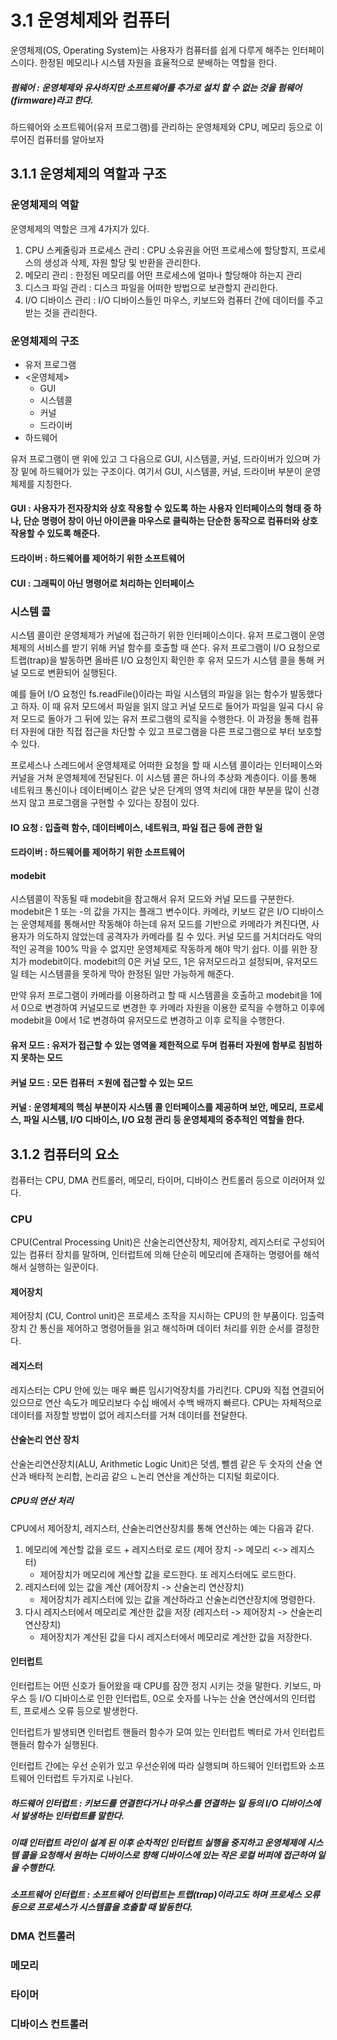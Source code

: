 # 3.1 운영체제와 컴퓨터

운영체제(OS, Operating System)는 사용자가 컴퓨터를 쉽게 다루게 해주는 인터페이스이다. 
한정된 메모리나 시스템 자원을 효율적으로 분배하는 역할을 한다. 

##### 펌웨어 : 운영체제와 유사하지만 소프트웨어를 추가로 설치 할 수 없는 것을 펌웨어(firmware)라고 한다. 

하드웨어와 소프트웨어(유저 프로그램)를 관리하는 운영체제와 CPU, 메모리 등으로 이루어진 컴퓨터를 알아보자 

## 3.1.1 운영체제의 역할과 구조

### 운영체제의 역할
운영체제의 역할은 크게 4가지가 있다.
1. CPU 스케줄링과 프로세스 관리 : CPU 소유권을 어떤 프로세스에 할당할지, 프로세스의 생성과 삭제, 자원 할당 및 반환을 관리한다. 
2. 메모리 관리 : 한정된 메모리를 어떤 프로세스에 얼마나 할당해야 하는지 관리
3. 디스크 파일 관리 : 디스크 파일을 어떠한 방법으로 보관할지 관리한다.
4. I/O 디바이스 관리 : I/O 디바이스들인 마우스, 키보드와 컴퓨터 간에 데이터를 주고받는 것을 관리한다. 

### 운영체제의 구조 
- 유저 프로그램 
- <운영체제>
    - GUI
    - 시스템콜
    - 커널
    - 드라이버
- 하드웨어

유저 프로그램이 맨 위에 있고 그 다음으로 GUI, 시스템콜, 커널, 드라이버가 있으며 가장 밑에 하드웨어가 있는 구조이다. 
여기서 GUI, 시스템콜, 커널, 드라이버 부분이 운영체제를 지칭한다.

#### GUI : 사용자가 전자장치와 상호 작용할 수 있도록 하는 사용자 인터페이스의 형태 중 하나, 단순 명령어 창이 아닌 아이콘을 마우스로 클릭하는 단순한 동작으로 컴퓨터와 상호작용할 수 있도록 해준다. 
#### 드라이버 : 하드웨어를 제어하기 위한 소프트웨어
#### CUI : 그래픽이 아닌 명령어로 처리하는 인터페이스

### 시스템 콜
시스템 콜이란 운영체제가 커널에 접근하기 위한 인터페이스이다.
유저 프로그램이 운영체제의 서비스를 받기 위해 커널 함수를 호출할 때 쓴다. 
유저 프로그램이 I/O 요청으로 트랩(trap)을 발동하면 올바른 I/O 요청인지 확인한 후 유저 모드가 시스템 콜을 통해 커널 모드로 변환되어 실행된다. 

예를 들어 I/O 요청인 fs.readFile()이라는 파일 시스템의 파일을 읽는 함수가 발동했다고 하자. 
이 때 유저 모드에서 파일을 읽지 않고 커널 모드로 들어가 파일을 일곡 다시 유저 모드로 돌아가 그 뒤에 있는 유저 프로그램의 로직을 수행한다. 
이 과정을 통해 컴퓨터 자원에 대한 직접 접근을 차단할 수 있고 프로그램을 다른 프로그램으로 부터 보호할 수 있다. 

프로세스나 스레드에서 운영체제로 어떠한 요청을 할 때 시스템 콜이라는 인터페이스와 커널을 거쳐 운영체제에 전달된다. 
이 시스템 콜은 하나의 추상화 계층이다. 이를 통해 네트워크 통신이나 데이터베이스 같은 낮은 단계의 영역 처리에 대한 부분을 많이 신경쓰지 않고 프로그램을 구현할 수 있다는 장점이 있다. 

#### IO 요청 : 입출력 함수, 데이터베이스, 네트워크, 파일 접근 등에 관한 일
#### 드라이버 : 하드웨어를 제어하기 위한 소프트웨어


#### modebit
시스템콜이 작동될 때 modebit을 참고해서 유저 모드와 커널 모드를 구분한다. 
modebit은 1 또는 -의 값을 가지는 플래그 변수이다. 
카메라, 키보드 같은 I/O 디바이스는 운영체제를 통해서만 작동해야 하는데 유저 모드를 기반으로 카메라가 켜진다면, 사용자가 의도하지 않았는데 공격자가 카메라를 킬 수 있다. 
커널 모드를 거치더라도 악의적인 공격을 100% 막을 수 없지만 운영체제로 작동하게 해야 막기 쉽다. 이를 위한 장치가 modebit이다. 
modebit의 0은 커널 모드, 1은 유저모드라고 설정되며, 유저모드일 테는 시스템콜을 못하게 막아 한정된 일만 가능하게 해준다. 

만약 유저 프로그램이 카메라를 이용하려고 할 때 시스템콜을 호출하고 modebit을 1에서 0으로 변경하여 커널모드로 변경한 후 카메라 자원을 이용한 로직을 수행하고 이후에 modebit을 0에서 1로 변경하여 유저모드로 변경하고 이후 로직을 수행한다. 

#### 유저 모드 : 유저가 접근할 수 있는 영역을 제한적으로 두며 컴퓨터 자원에 함부로 침범하지 못하는 모드
#### 커널 모드 : 모든 컴퓨터 ㅈ원에 접근할 수 있는 모드
#### 커널 : 운영체제의 핵심 부분이자 시스템 콜 인터페이스를 제공하며 보안, 메모리, 프로세스, 파일 시스템, I/O 디바이스, I/O 요청 관리 등 운영체제의 중추적인 역할을 한다.

## 3.1.2 컴퓨터의 요소
컴퓨터는 CPU, DMA 컨트롤러, 메모리, 타이머, 디바이스 컨트롤러 등으로 이러어져 있다. 

### CPU
CPU(Central Processing Unit)은 산술논리연산장치, 제어장치, 레지스터로 구성되어 있는 컴퓨터 장치를 말하며, 인터럽트에 의해 단순히 메모리에 존재하는 명령어를 해석해서 실행하는 일꾼이다. 

#### 제어장치
제어장치 (CU, Control unit)은 프로세스 조작을 지시하는 CPU의 한 부품이다. 
임출력장치 간 통신을 제어하고 명령어들을 읽고 해석하며 데이터 처리를 위한 순서를 결정한다. 

#### 레지스터
레지스터는 CPU 안에 있는 매우 빠른 임시기억장치를 가리킨다. 
CPU와 직접 연결되어 있으므로 연산 속도가 메모리보다 수십 배에서 수백 배까지 빠르다. 
CPU는 자체적으로 데이터를 저장할 방법이 없어 레지스터를 거쳐 데이터를 전달한다. 

#### 산술논리 연산 장치
산술논리연산장치(ALU, Arithmetic Logic Unit)은 덧셈, 뺄셈 같은 두 숫자의 산술 연산과 배타적 논리합, 논리곱 같으 ㄴ논리 연산을 계산하는 디지털 회로이다. 

##### CPU의 연산 처리
CPU에서 제어장치, 레지스터, 산술논리연산장치를 통해 연산하는 예는 다음과 같다. 
1. 메모리에 계산할 값을 로드 + 레지스터로 로드 (제어 장치 -> 메모리 <-> 레지스터)
    - 제어장치가 메모리에 계산할 값을 로드한다. 또 레지스터에도 로드한다. 
2. 레지스터에 있는 값을 계산 (제어장치 -> 산술논리 연산장치)
    - 제어장치가 레지스터에 있는 값을 계산하라고 산술논리연산장치에 명령한다.
3. 다시 레지스터에서 메모리로 계산한 값을 저장 (레지스터 -> 제어장치 -> 산술논리연산장치)
    - 제어장치가 계산된 값을 다시 레지스터에서 메모리로 계산한 값을 저장한다.

#### 인터럽트
인터럽트는 어떤 신호가 들어왔을 때 CPU를 잠깐 정지 시키는 것을 말한다. 키보드, 마우스 등 I/O 디바이스로 인한 인터럽트, 0으로 숫자를 나누는 산술 연산에서의 인터럽트,  프로세스 오류 등으로 발생한다. 

인터럽트가 발생되면 인터럽트 핸들러 함수가 모여 있는 인터럽트 벡터로 가서 인터럽트 핸들러 함수가 실행된다. 

인터럽트 간에는 우선 순위가 있고 우선순위에 따라 실행되며 하드웨어 인터럽트와 소프트웨어 인터럽트 두가지로 나뉜다. 

##### 하드웨어 인터럽트 : 키보드를 연결한다거나 마우스를 연결하는 일 등의 I/O 디바이스에서 발생하는 인터럽트를 말한다. 
##### 이때 인터럽트 라인이 설계 된 이후 순차적인 인터럽트 실행을 중지하고 운영체제에 시스템 콜을 요청해서 원하는 디바이스로 향해 디바이스에 있는 작은 로컬 버퍼에 접근하여 일을 수행한다. 

##### 소프트웨어 인터럽트 : 소프트웨어 인터럽트는 트랩(trap)이라고도 하며 프로세스 오류 등으로 프로세스가 시스템콜을 호출할 때 발동한다. 


### DMA 컨트롤러

### 메모리

### 타이머

### 디바이스 컨트롤러

